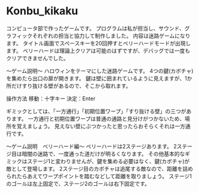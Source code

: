# Konbu_kikaku

コンピュータ部で作ったゲームです。
プログラムは私が担当し、サウンド、グラフィックそれぞれの担当と協力して制作しました。
内容は迷路ゲームになります。
タイトル画面でスペースキーを20回押すとベリーハードモードが出現します。
ベリーハードは理論上クリアは可能のはずですが、デバッグでは一度もクリアできませんでした。

～ゲーム説明～
ハロウィンをテーマにした迷路ゲームです。
4つの鍵(カボチャ)を集めたら出口の扉が開きます。
鍵は壁に囲まれているように見えますが、1か所だけすり抜ける壁があるので、そこから取れます。

操作方法
移動：十字キー
決定：Enter

ギミックとしては、「一方通行」「初期位置ワープ」「すり抜ける壁」の三つがあります。
一方通行と初期位置ワープは普通の通路と見分けがつかないため、場所を覚えましょう。
見えない壁にぶつかったと思ったらおそらくそれは一方通行です。

～ゲーム説明　ベリーハード編～
ベリーハードは2ステージあります。
2ステージ目は暗闇の迷路で、一度通った道だけが明るくなります。
その他基本的なギミックはステージ1と変わりませんが、鍵を集める必要はなく、鍵(カボチャ)が敵として登場します。
2ステージ目のカボチャは追尾する敵なので、距離を詰められたらあえてワープポイントを踏むなどして距離を取りましょう。
ステージ1のゴールは左上固定で、ステージ2のゴールは右下固定です。
